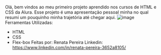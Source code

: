 Olá, bem vindos ao meu primeiro projeto aprendido nos cursos de HTML e CSS da Alura. Esse projeto é uma apresentação pessoal minha no qual resumi um pouquinho minha trajetória até chegar aqui.
![image](https://github.com/user-attachments/assets/2c05679a-3f2b-4a4d-99d2-f2804b87da64)
Ferramentas Utilizadas:
- HTML
- CSS
- Flex-box
Feitas por: Renata Pereira
Linkedin: https://www.linkedin.com/in/renata-pereira-3652a8105/
